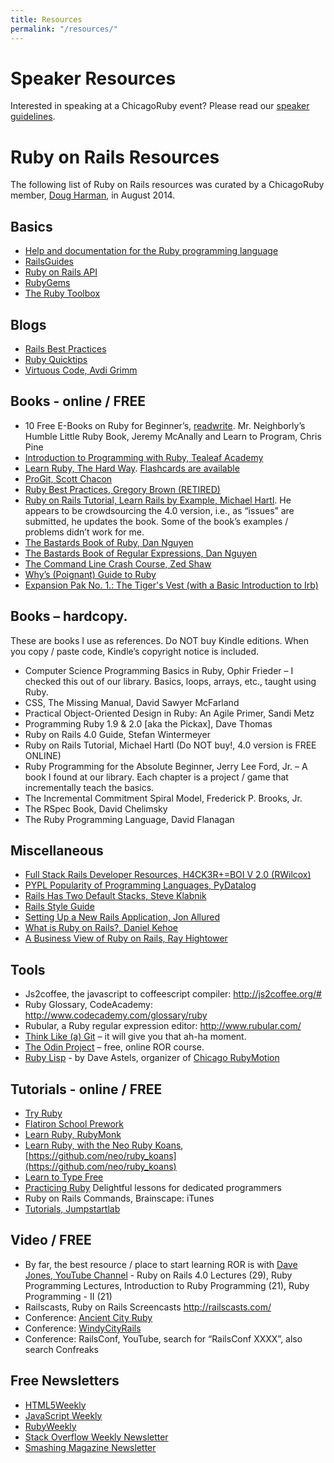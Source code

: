 ```yaml
---
title: Resources
permalink: "/resources/"
---
```


# Speaker Resources

Interested in speaking at a ChicagoRuby event?
Please read our [speaker guidelines](/guidelines).

# Ruby on Rails Resources

The following list of Ruby on Rails resources was curated by a ChicagoRuby member, [Doug Harman](http://www.meetup.com/ChicagoRuby/members/61690512/), in August 2014.

## Basics

* [Help and documentation for the Ruby programming language](http://ruby-doc.org/)
* [RailsGuides](http://guides.rubyonrails.org/)
* [Ruby on Rails API](http://api.rubyonrails.org/)
* [RubyGems](http://rubygems.org/)
* [The Ruby Toolbox](https://www.ruby-toolbox.com/categories/api_clients)

## Blogs

* [Rails Best Practices](http://rails-bestpractices.com/)
* [Ruby Quicktips](http://rubyquicktips.com/)
* [Virtuous Code, Avdi Grimm](http://devblog.avdi.org/)

## Books - online / FREE

* 10 Free E-Books on Ruby for Beginner’s, [readwrite](http://readwrite.com/2011/04/08/10-free-e-books-on-ruby-for-be). Mr. Neighborly’s Humble Little Ruby Book, Jeremy McAnally and Learn to Program, Chris Pine
* [Introduction to Programming with Ruby, Tealeaf Academy](http://www.gotealeaf.com/books/ruby)
* [Learn Ruby, The Hard Way](http://ruby.learncodethehardway.org/book/). [Flashcards are available](http://www.flashcardmachine.com/learn-ruby-thehardwaypart1.html)
* [ProGit, Scott Chacon](http://git-scm.com/book)
* [Ruby Best Practices, Gregory Brown (RETIRED)](http://blog.rubybestpractices.com/posts/gregory/022-rbp-now-open.html)
* [Ruby on Rails Tutorial, Learn Rails by Example, Michael Hartl](http://www.railstutorial.org/).  He appears to be crowdsourcing the 4.0 version, i.e., as “issues” are submitted, he updates the book.  Some of the book’s examples / problems didn’t work for me.
* [The Bastards Book of Ruby, Dan Nguyen](http://ruby.bastardsbook.com/)
* [The Bastards Book of Regular Expressions, Dan Nguyen](http://regex.bastardsbook.com/)
* [The Command Line Crash Course, Zed Shaw](http://cli.learncodethehardway.org/book/)
* [Why’s (Poignant) Guide to Ruby](http://mislav.uniqpath.com/poignant-guide/book/)
* [Expansion Pak No. 1.: The Tiger's Vest (with a Basic Introduction to Irb)](http://mislav.uniqpath.com/poignant-guide/book/expansion-pak-1.html)

## Books – hardcopy.

These are books I use as references.  Do NOT buy Kindle editions.  When you copy / paste code, Kindle’s copyright notice is included.

* Computer Science Programming Basics in Ruby, Ophir Frieder – I checked this out of our library.  Basics, loops, arrays, etc., taught using Ruby.
* CSS, The Missing Manual, David Sawyer McFarland
* Practical Object-Oriented Design in Ruby: An Agile Primer, Sandi Metz
* Programming Ruby 1.9 & 2.0 [aka the Pickax], Dave Thomas
* Ruby on Rails 4.0 Guide, Stefan Wintermeyer
* Ruby on Rails Tutorial, Michael Hartl (Do NOT buy!, 4.0 version is FREE ONLINE)
* Ruby Programming for the Absolute Beginner, Jerry Lee Ford, Jr. – A book I found at our library.  Each chapter is a project / game that incrementally teach the basics.
* The Incremental Commitment Spiral Model, Frederick P. Brooks, Jr.
* The RSpec Book, David Chelimsky
* The Ruby Programming Language, David Flanagan

## Miscellaneous

* [Full Stack Rails Developer Resources, H4CK3R+=BOI V 2.0 (RWilcox)](http://rwilcox.tumblr.com/post/72620660832/full-stack-rails-developer-resources)  
* [PYPL Popularity of Programming Languages, PyDatalog](https://sites.google.com/site/pydatalog/pypl/PyPL-PopularitY-of-Programming-Language)
* [Rails Has Two Default Stacks, Steve Klabnik](http://words.steveklabnik.com/rails-has-two-default-stacks)
* [Rails Style Guide](https://github.com/bbatsov/rails-style-guide)
* [Setting Up a New Rails Application, Jon Allured](http://jonallured.com/2012/10/17/setting-up-a-new-rails-app.html)
* [What is Ruby on Rails?, Daniel Kehoe](http://railsapps.github.io/what-is-ruby-rails.html)
* [A Business View of Ruby on Rails, Ray Hightower](http://www.wisdomgroup.com/blog/a-business-view-of-ruby-on-rails/)

## Tools

* Js2coffee, the javascript to coffeescript compiler: http://js2coffee.org/#
* Ruby Glossary, CodeAcademy: http://www.codecademy.com/glossary/ruby
* Rubular, a Ruby regular expression editor: http://www.rubular.com/
* [Think Like (a) Git](http://think-like-a-git.net/epic.html) – it will give you that ah-ha moment.
* [The Odin Project](http://www.theodinproject.com/) – free, online ROR course.
* [Ruby Lisp](https://bitbucket.org/dastels/rubylisp) - by Dave Astels, organizer of [Chicago RubyMotion](http://www.meetup.com/Chicago-RubyMotion/)

## Tutorials - online / FREE

* [Try Ruby](http://tryruby.org/levels/1/challenges/0)
* [Flatiron School Prework](http://prework.flatironschool.com/web-development/#tocAnchor-1-1-1)
* [Learn Ruby, RubyMonk](https://rubymonk.com/)
* [Learn Ruby, with the Neo Ruby Koans](http://rubykoans.com/), [https://github.com/neo/ruby_koans](https://github.com/neo/ruby_koans)
* [Learn to Type Free](http://www.typingweb.com/)
* [Practicing Ruby](https://practicingruby.com/) Delightful lessons for dedicated programmers
* Ruby on Rails Commands, Brainscape: iTunes
* [Tutorials, Jumpstartlab](http://tutorials.jumpstartlab.com/)

## Video / FREE

* By far, the best resource / place to start learning ROR is with [Dave Jones, YouTube Channel](https://www.youtube.com/user/lockersoft) - Ruby on Rails 4.0 Lectures (29), Ruby Programming Lectures, Introduction to Ruby Programming (21), Ruby Programming - II (21)
* Railscasts, Ruby on Rails Screencasts http://railscasts.com/
* Conference: [Ancient City Ruby](https://www.youtube.com/user/Hashrocket)
* Conference: [WindyCityRails](http://www.windycityrails.org/videos/2013/)
* Conference: RailsConf, YouTube, search for “RailsConf XXXX”, also search Confreaks

## Free Newsletters

* [HTML5Weekly](http://html5weekly.com/)
* [JavaScript Weekly](http://javascriptweekly.com/)
* [RubyWeekly](http://rubyweekly.com/)
* [Stack Overflow Weekly Newsletter](http://stackexchange.com/newsletters)
* [Smashing Magazine Newsletter](http://www.smashingmagazine.com/)

